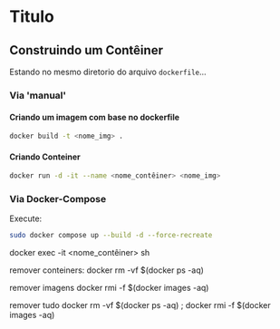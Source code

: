# Titulo

## Construindo um Contêiner

Estando no mesmo diretorio do arquivo `dockerfile`...

### Via 'manual'

#### Criando um imagem com base no dockerfile

```bash
docker build -t <nome_img> .
```

#### Criando Conteiner

```bash
docker run -d -it --name <nome_contêiner> <nome_img>
```

### Via Docker-Compose

Execute:
```bash
sudo docker compose up --build -d --force-recreate
```

docker exec -it <nome_contêiner> sh

remover conteiners:
docker rm -vf $(docker ps -aq)

remover imagens
docker rmi -f $(docker images -aq)

remover tudo
docker rm -vf $(docker ps -aq) ; docker rmi -f $(docker images -aq)